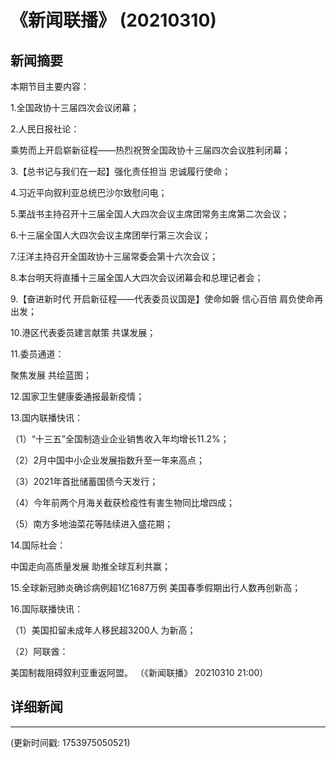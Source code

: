 # 《新闻联播》 (20210310)

## 新闻摘要

本期节目主要内容：


1.全国政协十三届四次会议闭幕；


2.人民日报社论：

乘势而上开启崭新征程——热烈祝贺全国政协十三届四次会议胜利闭幕；


3.【总书记与我们在一起】强化责任担当 忠诚履行使命；


4.习近平向叙利亚总统巴沙尔致慰问电；


5.栗战书主持召开十三届全国人大四次会议主席团常务主席第二次会议；


6.十三届全国人大四次会议主席团举行第三次会议；


7.汪洋主持召开全国政协十三届常委会第十六次会议；


8.本台明天将直播十三届全国人大四次会议闭幕会和总理记者会；


9.【奋进新时代 开启新征程——代表委员议国是】使命如磐 信心百倍 肩负使命再出发；


10.港区代表委员建言献策 共谋发展；


11.委员通道：

聚焦发展 共绘蓝图；


12.国家卫生健康委通报最新疫情；


13.国内联播快讯：


（1）“十三五”全国制造业企业销售收入年均增长11.2%；


（2）2月中国中小企业发展指数升至一年来高点；


（3）2021年首批储蓄国债今天发行；


（4）今年前两个月海关截获检疫性有害生物同比增四成；


（5）南方多地油菜花等陆续进入盛花期；


14.国际社会：

中国走向高质量发展 助推全球互利共赢；


15.全球新冠肺炎确诊病例超1亿1687万例 美国春季假期出行人数再创新高；


16.国际联播快讯：


（1）美国扣留未成年人移民超3200人 为新高；


（2）阿联酋：

美国制裁阻碍叙利亚重返阿盟。
（《新闻联播》 20210310 21:00）

## 详细新闻

---

(更新时间戳: 1753975050521)


